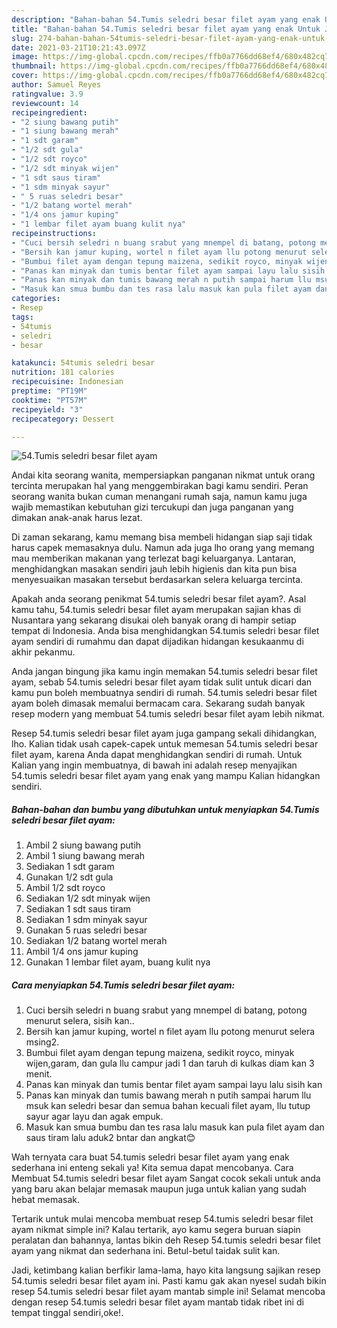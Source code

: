 ```yaml
---
description: "Bahan-bahan 54.Tumis seledri besar filet ayam yang enak Untuk Jualan"
title: "Bahan-bahan 54.Tumis seledri besar filet ayam yang enak Untuk Jualan"
slug: 274-bahan-bahan-54tumis-seledri-besar-filet-ayam-yang-enak-untuk-jualan
date: 2021-03-21T10:21:43.097Z
image: https://img-global.cpcdn.com/recipes/ffb0a7766dd68ef4/680x482cq70/54tumis-seledri-besar-filet-ayam-foto-resep-utama.jpg
thumbnail: https://img-global.cpcdn.com/recipes/ffb0a7766dd68ef4/680x482cq70/54tumis-seledri-besar-filet-ayam-foto-resep-utama.jpg
cover: https://img-global.cpcdn.com/recipes/ffb0a7766dd68ef4/680x482cq70/54tumis-seledri-besar-filet-ayam-foto-resep-utama.jpg
author: Samuel Reyes
ratingvalue: 3.9
reviewcount: 14
recipeingredient:
- "2 siung bawang putih"
- "1 siung bawang merah"
- "1 sdt garam"
- "1/2 sdt gula"
- "1/2 sdt royco"
- "1/2 sdt minyak wijen"
- "1 sdt saus tiram"
- "1 sdm minyak sayur"
- " 5 ruas seledri besar"
- "1/2 batang wortel merah"
- "1/4 ons jamur kuping"
- "1 lembar filet ayam buang kulit nya"
recipeinstructions:
- "Cuci bersih seledri n buang srabut yang mnempel di batang, potong menurut selera, sisih kan.."
- "Bersih kan jamur kuping, wortel n filet ayam llu potong menurut selera msing2."
- "Bumbui filet ayam dengan tepung maizena, sedikit royco, minyak wijen,garam, dan gula llu campur jadi 1 dan taruh di kulkas diam kan 3 menit."
- "Panas kan minyak dan tumis bentar filet ayam sampai layu lalu sisih kan"
- "Panas kan minyak dan tumis bawang merah n putih sampai harum llu msuk kan seledri besar dan semua bahan kecuali filet ayam, llu tutup sayur agar layu dan agak empuk."
- "Masuk kan smua bumbu dan tes rasa lalu masuk kan pula filet ayam dan saus tiram lalu aduk2 bntar dan angkat😊"
categories:
- Resep
tags:
- 54tumis
- seledri
- besar

katakunci: 54tumis seledri besar 
nutrition: 181 calories
recipecuisine: Indonesian
preptime: "PT19M"
cooktime: "PT57M"
recipeyield: "3"
recipecategory: Dessert

---
```



![54.Tumis seledri besar filet ayam](https://img-global.cpcdn.com/recipes/ffb0a7766dd68ef4/680x482cq70/54tumis-seledri-besar-filet-ayam-foto-resep-utama.jpg)

Andai kita seorang wanita, mempersiapkan panganan nikmat untuk orang tercinta merupakan hal yang menggembirakan bagi kamu sendiri. Peran seorang  wanita bukan cuman menangani rumah saja, namun kamu juga wajib memastikan kebutuhan gizi tercukupi dan juga panganan yang dimakan anak-anak harus lezat.

Di zaman  sekarang, kamu memang bisa membeli hidangan siap saji tidak harus capek memasaknya dulu. Namun ada juga lho orang yang memang mau memberikan makanan yang terlezat bagi keluarganya. Lantaran, menghidangkan masakan sendiri jauh lebih higienis dan kita pun bisa menyesuaikan masakan tersebut berdasarkan selera keluarga tercinta. 



Apakah anda seorang penikmat 54.tumis seledri besar filet ayam?. Asal kamu tahu, 54.tumis seledri besar filet ayam merupakan sajian khas di Nusantara yang sekarang disukai oleh banyak orang di hampir setiap tempat di Indonesia. Anda bisa menghidangkan 54.tumis seledri besar filet ayam sendiri di rumahmu dan dapat dijadikan hidangan kesukaanmu di akhir pekanmu.

Anda jangan bingung jika kamu ingin memakan 54.tumis seledri besar filet ayam, sebab 54.tumis seledri besar filet ayam tidak sulit untuk dicari dan kamu pun boleh membuatnya sendiri di rumah. 54.tumis seledri besar filet ayam boleh dimasak memalui bermacam cara. Sekarang sudah banyak resep modern yang membuat 54.tumis seledri besar filet ayam lebih nikmat.

Resep 54.tumis seledri besar filet ayam juga gampang sekali dihidangkan, lho. Kalian tidak usah capek-capek untuk memesan 54.tumis seledri besar filet ayam, karena Anda dapat menghidangkan sendiri di rumah. Untuk Kalian yang ingin membuatnya, di bawah ini adalah resep menyajikan 54.tumis seledri besar filet ayam yang enak yang mampu Kalian hidangkan sendiri.

<!--inarticleads1-->

##### Bahan-bahan dan bumbu yang dibutuhkan untuk menyiapkan 54.Tumis seledri besar filet ayam:

1. Ambil 2 siung bawang putih
1. Ambil 1 siung bawang merah
1. Sediakan 1 sdt garam
1. Gunakan 1/2 sdt gula
1. Ambil 1/2 sdt royco
1. Sediakan 1/2 sdt minyak wijen
1. Sediakan 1 sdt saus tiram
1. Sediakan 1 sdm minyak sayur
1. Gunakan  5 ruas seledri besar
1. Sediakan 1/2 batang wortel merah
1. Ambil 1/4 ons jamur kuping
1. Gunakan 1 lembar filet ayam, buang kulit nya




<!--inarticleads2-->

##### Cara menyiapkan 54.Tumis seledri besar filet ayam:

1. Cuci bersih seledri n buang srabut yang mnempel di batang, potong menurut selera, sisih kan..
1. Bersih kan jamur kuping, wortel n filet ayam llu potong menurut selera msing2.
1. Bumbui filet ayam dengan tepung maizena, sedikit royco, minyak wijen,garam, dan gula llu campur jadi 1 dan taruh di kulkas diam kan 3 menit.
1. Panas kan minyak dan tumis bentar filet ayam sampai layu lalu sisih kan
1. Panas kan minyak dan tumis bawang merah n putih sampai harum llu msuk kan seledri besar dan semua bahan kecuali filet ayam, llu tutup sayur agar layu dan agak empuk.
1. Masuk kan smua bumbu dan tes rasa lalu masuk kan pula filet ayam dan saus tiram lalu aduk2 bntar dan angkat😊




Wah ternyata cara buat 54.tumis seledri besar filet ayam yang enak sederhana ini enteng sekali ya! Kita semua dapat mencobanya. Cara Membuat 54.tumis seledri besar filet ayam Sangat cocok sekali untuk anda yang baru akan belajar memasak maupun juga untuk kalian yang sudah hebat memasak.

Tertarik untuk mulai mencoba membuat resep 54.tumis seledri besar filet ayam nikmat simple ini? Kalau tertarik, ayo kamu segera buruan siapin peralatan dan bahannya, lantas bikin deh Resep 54.tumis seledri besar filet ayam yang nikmat dan sederhana ini. Betul-betul taidak sulit kan. 

Jadi, ketimbang kalian berfikir lama-lama, hayo kita langsung sajikan resep 54.tumis seledri besar filet ayam ini. Pasti kamu gak akan nyesel sudah bikin resep 54.tumis seledri besar filet ayam mantab simple ini! Selamat mencoba dengan resep 54.tumis seledri besar filet ayam mantab tidak ribet ini di tempat tinggal sendiri,oke!.

